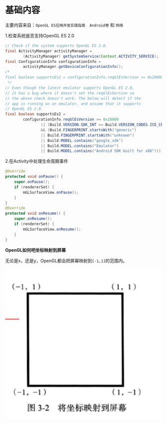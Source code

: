 # 基础内容

主要内容来自：`OpenGL ES应用开发实践指南  Android卷` 和 `网络`

1.检查系统是否支持OpenGL ES 2.0

```java
// Check if the system supports OpenGL ES 2.0.
final ActivityManager activityManager =
        (ActivityManager) getSystemService(Context.ACTIVITY_SERVICE);
final ConfigurationInfo configurationInfo =
        activityManager.getDeviceConfigurationInfo();
/*
final boolean supportsEs2 = configurationInfo.reqGlEsVersion >= 0x20000;
 */
// Even though the latest emulator supports OpenGL ES 2.0,
// it has a bug where it doesn't set the reqGlEsVersion so
// the above check doesn't work. The below will detect if the
// app is running on an emulator, and assume that it supports
// OpenGL ES 2.0.
final boolean supportsEs2 =
        configurationInfo.reqGlEsVersion >= 0x20000
                || (Build.VERSION.SDK_INT >= Build.VERSION_CODES.ICE_CREAM_SAND
                && (Build.FINGERPRINT.startsWith("generic")
                || Build.FINGERPRINT.startsWith("unknown")
                || Build.MODEL.contains("google_sdk")
                || Build.MODEL.contains("Emulator")
                || Build.MODEL.contains("Android SDK built for x86")));
```

2.在Activity中处理生命周期事件

```java
@Override
protected void onPause() {
    super.onPause();
    if (rendererSet) {
        mGLSurfaceView.onPause();
    }
}
@Override
protected void onResume() {
    super.onResume();
    if (rendererSet) {
        mGLSurfaceView.onResume();
    }
}
```



**OpenGL如何吧坐标映射到屏幕**

无论是x，还是y，OpenGL都会把屏幕映射到`[-1,1]`的范围内。

![013](https://github.com/winfredzen/Android-Basic/blob/master/OpenGL/images/013.png)

























